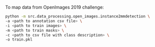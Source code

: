 To map data from OpenImages 2019 challenge:



```bash
python -m src.data_processing.open_images.instance2mmdetection \
-a <path to annotation csv file> \
-i <path to train images> \
-m <path to train masks> \
-c <path to csv file with class description> \
-o train.pkl
```